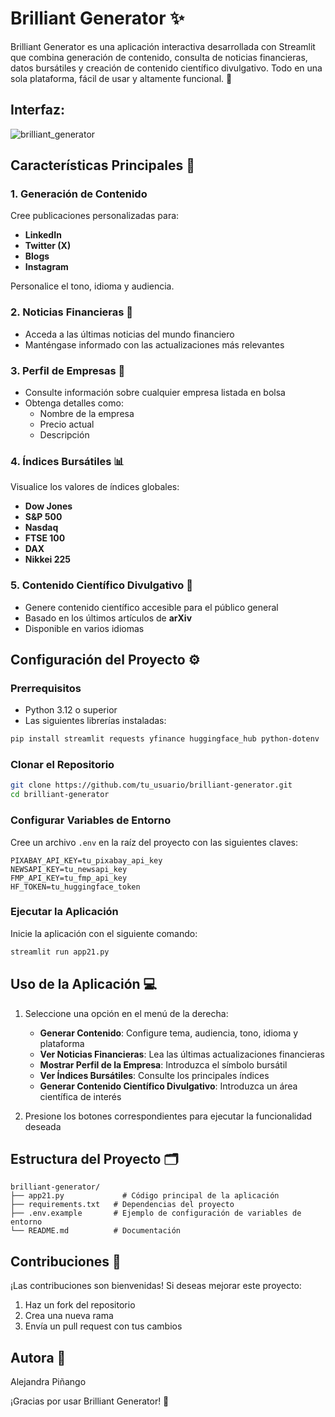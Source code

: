 # Brilliant Generator ✨

Brilliant Generator es una aplicación interactiva desarrollada con Streamlit que combina generación de contenido, consulta de noticias financieras, datos bursátiles y creación de contenido científico divulgativo. Todo en una sola plataforma, fácil de usar y altamente funcional. 🚀

## Interfaz:

![brilliant_generator](https://github.com/user-attachments/assets/49581ab9-3189-4036-852c-d984933647fe)


## Características Principales 📌

### 1. Generación de Contenido

Cree publicaciones personalizadas para:
* **LinkedIn**
* **Twitter (X)**
* **Blogs**
* **Instagram**

Personalice el tono, idioma y audiencia.

### 2. Noticias Financieras 📰

* Acceda a las últimas noticias del mundo financiero
* Manténgase informado con las actualizaciones más relevantes

### 3. Perfil de Empresas 🏢

* Consulte información sobre cualquier empresa listada en bolsa
* Obtenga detalles como:
  * Nombre de la empresa
  * Precio actual
  * Descripción

### 4. Índices Bursátiles 📊

Visualice los valores de índices globales:
* **Dow Jones**
* **S&P 500**
* **Nasdaq**
* **FTSE 100**
* **DAX**
* **Nikkei 225**

### 5. Contenido Científico Divulgativo 🔬

* Genere contenido científico accesible para el público general
* Basado en los últimos artículos de **arXiv**
* Disponible en varios idiomas

## Configuración del Proyecto ⚙️

### Prerrequisitos

* Python 3.12 o superior
* Las siguientes librerías instaladas:

```bash
pip install streamlit requests yfinance huggingface_hub python-dotenv
```

### Clonar el Repositorio

```bash
git clone https://github.com/tu_usuario/brilliant-generator.git
cd brilliant-generator
```

### Configurar Variables de Entorno

Cree un archivo `.env` en la raíz del proyecto con las siguientes claves:

```env
PIXABAY_API_KEY=tu_pixabay_api_key
NEWSAPI_KEY=tu_newsapi_key
FMP_API_KEY=tu_fmp_api_key
HF_TOKEN=tu_huggingface_token
```

### Ejecutar la Aplicación

Inicie la aplicación con el siguiente comando:

```bash
streamlit run app21.py
```

## Uso de la Aplicación 💻

1. Seleccione una opción en el menú de la derecha:
   * **Generar Contenido**: Configure tema, audiencia, tono, idioma y plataforma
   * **Ver Noticias Financieras**: Lea las últimas actualizaciones financieras
   * **Mostrar Perfil de la Empresa**: Introduzca el símbolo bursátil
   * **Ver Índices Bursátiles**: Consulte los principales índices
   * **Generar Contenido Científico Divulgativo**: Introduzca un área científica de interés

2. Presione los botones correspondientes para ejecutar la funcionalidad deseada

## Estructura del Proyecto 🗂️

```
brilliant-generator/
├── app21.py             # Código principal de la aplicación
├── requirements.txt   # Dependencias del proyecto
├── .env.example       # Ejemplo de configuración de variables de entorno
└── README.md          # Documentación
```

## Contribuciones 🤝

¡Las contribuciones son bienvenidas! Si deseas mejorar este proyecto:

1. Haz un fork del repositorio
2. Crea una nueva rama
3. Envía un pull request con tus cambios

## Autora 📄

Alejandra Piñango

¡Gracias por usar Brilliant Generator! 🌟
